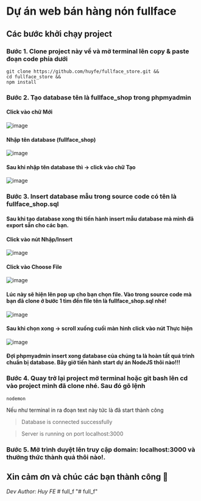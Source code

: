 # Dự án web bán hàng nón fullface
## Các bước khởi chạy project
### Bước 1. Clone project này về và mở terminal lên copy & paste đoạn code phía dưới
```
git clone https://github.com/huyfe/fullface_store.git && 
cd fullface_store && 
npm install
```
### Bước 2. Tạo database tên là fullface_shop trong **phpmyadmin** 
#### Click vào chữ Mới
![image](https://user-images.githubusercontent.com/80065830/204582168-5a587e84-1e9b-4ab1-9a1e-478e7d146851.png)

#### Nhập tên database (fullface_shop)
![image](https://user-images.githubusercontent.com/80065830/204582773-2b03f21d-3632-4677-ad24-d72520569757.png)

#### Sau khi nhập tên database thì -> click vào chữ Tạo
![image](https://user-images.githubusercontent.com/80065830/204583022-4908222f-e434-4ebe-aa0a-ca950c25e925.png)

### Bước 3. Insert database mẫu trong source code có tên là fullface_shop.sql
#### Sau khi tạo database xong thì tiến hành insert mẫu database mà mình đã export sẵn cho các bạn.
#### Click vào nút Nhập/Insert
![image](https://user-images.githubusercontent.com/80065830/204584209-14f8f96b-427e-4995-be56-6e32183c4a7a.png)

#### Click vào Choose File
![image](https://user-images.githubusercontent.com/80065830/204584743-0ccb2be4-de3f-4ce5-9d91-178afebcecb3.png)

#### Lúc này sẽ hiện lên pop up cho bạn chọn file. Vào trong source code mà bạn đã clone ở bước 1 tìm đến file tên là fullface_shop.sql nhé!
![image](https://user-images.githubusercontent.com/80065830/204584947-7186adc1-092e-402d-9787-a76e9c650bea.png)

#### Sau khi chọn xong -> scroll xuống cuối màn hình click vào nút Thực hiện
![image](https://user-images.githubusercontent.com/80065830/204585406-9fa3f38c-a767-4d75-a5a2-3846dfe9a69b.png)

#### Đợi phpmyadmin insert xong database của chúng ta là hoàn tất quá trình chuẩn bị database. Bây giờ tiến hành start dự án NodeJS thôi nào!!!

### Bước 4. Quay trở lại project mở terminal hoặc git bash lên cd vào project mình đã clone nhé. Sau đó gõ lệnh 
```
nodemon
```
Nếu như terminal in ra đoạn text này tức là đã start thành công

> Database is connected successfully

> Server is running on port localhost:3000


### Bước 5. Mở trình duyệt lên truy cập domain: localhost:3000 và thưởng thức thành quả thôi nào!.

## Xin cảm ơn và chúc các bạn thành công :clap:
*Dev Author: Huy FE*
#   f u l l _ f  
 "# full_f" 
